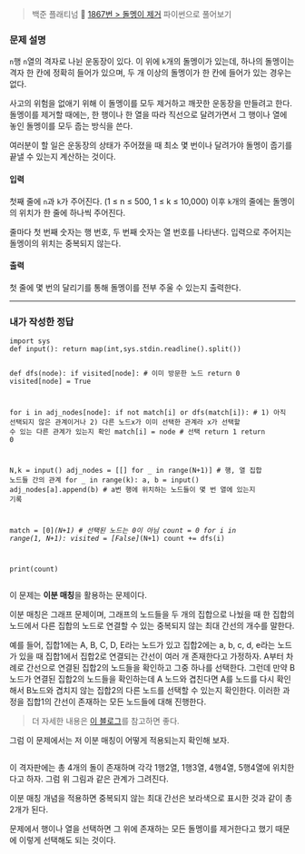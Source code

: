<blockquote>
<p>백준 플래티넘 💎
<a href="https://www.acmicpc.net/problem/1867">1867번 &gt; 돌멩이 제거</a>
파이썬으로 풀어보기</p>
</blockquote>
<h3 id="문제-설명">문제 설명</h3>
<p><code>n</code>행 <code>n</code>열의 격자로 나뉜 운동장이 있다. 이 위에 <code>k</code>개의 돌멩이가 있는데, 하나의 돌멩이는 격자 한 칸에 정확히 들어가 있으며, 두 개 이상의 돌멩이가 한 칸에 들어가 있는 경우는 없다.</p>
<p>사고의 위험을 없애기 위해 이 돌멩이를 모두 제거하고 깨끗한 운동장을 만들려고 한다. 돌멩이를 제거할 때에는, 한 행이나 한 열을 따라 직선으로 달려가면서 그 행이나 열에 놓인 돌멩이를 모두 줍는 방식을 쓴다.</p>
<p>여러분이 할 일은 운동장의 상태가 주어졌을 때 최소 몇 번이나 달려가야 돌멩이 줍기를 끝낼 수 있는지 계산하는 것이다.</p>
<h4 id="입력">입력</h4>
<p>첫째 줄에 <code>n</code>과 <code>k</code>가 주어진다. (1 ≤ n ≤ 500, 1 ≤ k ≤ 10,000) 이후 <code>k</code>개의 줄에는 돌멩이의 위치가 한 줄에 하나씩 주어진다. </p>
<p>줄마다 첫 번째 숫자는 행 번호, 두 번째 숫자는 열 번호를 나타낸다. 입력으로 주어지는 돌멩이의 위치는 중복되지 않는다.</p>
<h4 id="출력">출력</h4>
<p>첫 줄에 몇 번의 달리기를 통해 돌멩이를 전부 주울 수 있는지 출력한다.</p>
<hr />
<h3 id="내가-작성한-정답">내가 작성한 정답</h3>
<pre><code class="language-python">import sys
def input(): return map(int,sys.stdin.readline().split())

def dfs(node):
  if visited[node]: # 이미 방문한 노드
    return 0
  visited[node] = True

  for i in adj_nodes[node]:
    if not match[i] or dfs(match[i]): # 1) 아직 선택되지 않은 관계이거나 2) 다른 노드x가 이미 선택한 관계라 x가 선택할 수 있는 다른 관계가 있는지 확인
      match[i] = node # 선택
      return 1
  return 0

N,k = input()
adj_nodes = [[] for _ in range(N+1)] # 행, 열 집합 노드들 간의 관계
for _ in range(k):
  a, b = input()
  adj_nodes[a].append(b) # a번 행에 위치하는 노드들이 몇 번 열에 있는지 기록

match = [0]*(N+1) # 선택된 노드는 0이 아님
count = 0
for i in range(1, N+1):
  visited = [False]*(N+1)
  count += dfs(i)

print(count)</code></pre>
<p>이 문제는 <strong>이분 매칭</strong>을 활용하는 문제이다. </p>
<p>이분 매칭은 그래프 문제이며, 그래프의 노드들을 두 개의 집합으로 나눴을 때 한 집합의 노드에서 다른 집합의 노드로 연결할 수 있는 중복되지 않는 최대 간선의 개수를 말한다. </p>
<p>예를 들어, 집합1에는 A, B, C, D, E라는 노드가 있고 집합2에는 a, b, c, d, e라는 노드가 있을 때 집합1에서 집합2로 연결되는 간선이 여러 개 존재한다고 가정하자. A부터 차례로 간선으로 연결된 집합2의 노드들을 확인하고 그중 하나를 선택한다. 그런데 만약 B 노드가 연결된 집합2의 노드들을 확인하는데 A 노드와 겹친다면 A를 노드를 다시 확인해서 B노드와 겹치지 않는 집합2의 다른 노드를 선택할 수 있는지 확인한다. 이러한 과정을 집합1의 간선이 존재하는 모든 노드들에 대해 진행한다. </p>
<blockquote>
<p>더 자세한 내용은 <a href="https://velog.io/@ashooozzz/Python-%EC%9D%B4%EB%B6%84-%EB%A7%A4%EC%B9%ADfeat.-DFS">이 블로그</a>를 참고하면 좋다. </p>
</blockquote>
<p>그럼 이 문제에서는 저 이분 매칭이 어떻게 적용되는지 확인해 보자.</p>
<p><img alt="" src="https://velog.velcdn.com/images/yje9802/post/de183fa5-4a1a-476f-a7a6-dd7ab7ce2993/image.jpeg" /></p>
<p>이 격자판에는 총 4개의 돌이 존재하며 각각 1행2열, 1행3열, 4행4열, 5행4열에 위치한다고 하자. 그럼 위 그림과 같은 관계가 그려진다. </p>
<p>이분 매칭 개념을 적용하면 중복되지 않는 최대 간선은 보라색으로 표시한 것과 같이 총 2개가 된다.</p>
<p>문제에서 행이나 열을 선택하면 그 위에 존재하는 모든 돌멩이를 제거한다고 했기 때문에 이렇게 선택해도 되는 것이다. </p>